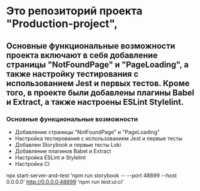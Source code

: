 # Это репозиторий проекта "Production-project",

## Основные функциональные возможности проекта включают в себя добавление страницы "NotFoundPage" и "PageLoading", а также настройку тестирования с использованием Jest и первых тестов. Кроме того, в проекте были добавлены плагины Babel и Extract, а также настроены ESLint Stylelint.

### Основные функциональные возможности

- Добавление страницы "NotFoundPage" и "PageLoading"
- Настройка тестирования с использованием Jest и первые тесты
- Добавлен Storybook и первые тесты Loki
- Добавление плагинов Babel и Extract
- Настройка ESLint и Stylelint
- Настройка CI

npx start-server-and-test 'npm run storybook -- --port 48899 --host 0.0.0.0' http://0.0.0.0:48899 'npm run test:ui:ci'
